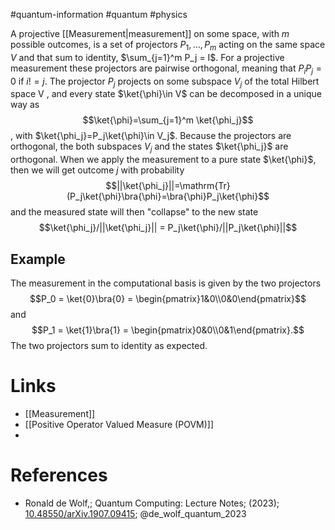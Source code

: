 #quantum-information #quantum #physics 

A projective [[Measurement|measurement]] on some space, with $m$ possible outcomes, is a set of projectors $P_1,\dots , P_m$  acting on the same space  $V$ and that sum to identity, $\sum_{j=1}^m P_j = I$.
For a projective measurement these projectors are pairwise orthogonal, meaning that $P_iP_j = 0$ if $i != j$. 
The projector $P_j$ projects on some subspace $V_j$ of the total Hilbert space V , and every state $\ket{\phi}\in V$ can be decomposed in a unique way as $$\ket{\phi}=\sum_{j=1}^m \ket{\phi_j}$$, with $\ket{\phi_j}=P_j\ket{\phi}\in V_j$. 
Because the projectors are orthogonal, the both subspaces $V_j$ and the states $\ket{\phi_j}$ are orthogonal.
When we apply the measurement to a pure state $\ket{\phi}$, then we will get outcome $j$ with probability $$||\ket{\phi_j}||=\mathrm{Tr}(P_j\ket{\phi}\bra{\phi}=\bra{\phi}P_j\ket{\phi}$$ and the measured state will then "collapse" to the new state $$\ket{\phi_j}/||\ket{\phi_j}|| = P_j\ket{\phi}/||P_j\ket{\phi}||$$
## Example
The measurement in the computational basis is given by the two projectors $$P_0 = \ket{0}\bra{0} = \begin{pmatrix}1&0\\0&0\end{pmatrix}$$
and
$$P_1 = \ket{1}\bra{1} = \begin{pmatrix}0&0\\0&1\end{pmatrix}.$$
The two projectors sum to identity as expected.
# Links
- [[Measurement]]
- [[Positive Operator Valued Measure (POVM)]]
- 

# References
-  Ronald de Wolf,; Quantum Computing: Lecture Notes; (2023); [10.48550/arXiv.1907.09415](https://www.doi.org/10.48550/arXiv.1907.09415);  @de_wolf_quantum_2023 
